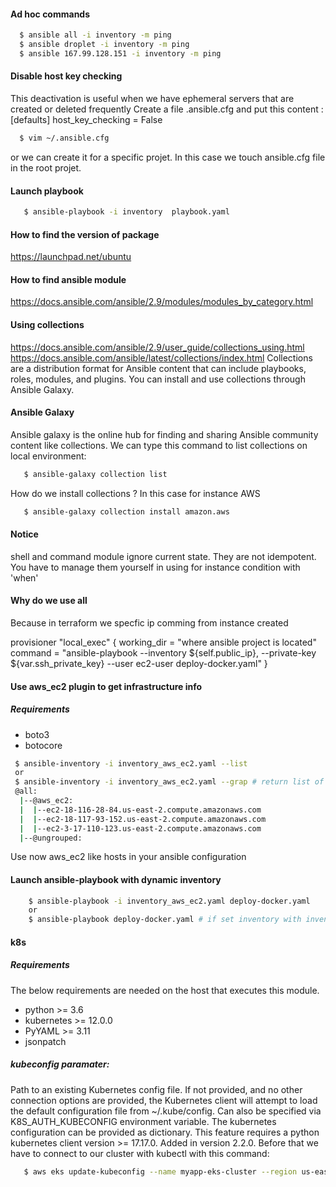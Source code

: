 #### Ad hoc commands 

```bash
  $ ansible all -i inventory -m ping
  $ ansible droplet -i inventory -m ping
  $ ansible 167.99.128.151 -i inventory -m ping
```

#### Disable host key checking 
This deactivation is useful when we have ephemeral servers that are created or deleted frequently 
Create a file .ansible.cfg and put this content : 
[defaults]
host_key_checking = False

```bash
  $ vim ~/.ansible.cfg
```  
or we can create it for a specific projet. In this case we touch ansible.cfg file in the root projet.

#### Launch playbook 

```bash
   $ ansible-playbook -i inventory  playbook.yaml
```

#### How to find the version of package 
https://launchpad.net/ubuntu

#### How to find ansible module
https://docs.ansible.com/ansible/2.9/modules/modules_by_category.html

#### Using collections 
https://docs.ansible.com/ansible/2.9/user_guide/collections_using.html
https://docs.ansible.com/ansible/latest/collections/index.html
Collections are a distribution format for Ansible content that can include playbooks, roles, modules, and plugins. You can install and use collections through Ansible Galaxy.

#### Ansible Galaxy
Ansible galaxy is the online hub for finding and sharing Ansible community content like collections.
We can type this command to list collections on local environment:

```bash
   $ ansible-galaxy collection list
```
How do we install collections ? In this case for instance AWS

```bash
   $ ansible-galaxy collection install amazon.aws
```

#### Notice 
shell and command module ignore current state.
They are not idempotent. You have to manage them yourself in using for instance condition with 'when' 

#### Why do we use all
Because in terraform we specfic ip comming from instance created 

 provisioner "local_exec" {
      working_dir = "where ansible project is located"
      command = "ansible-playbook --inventory ${self.public_ip}, --private-key ${var.ssh_private_key} --user ec2-user deploy-docker.yaml"
}

#### Use aws_ec2 plugin  to get infrastructure info

##### Requirements

- boto3
- botocore  

```bash
 $ ansible-inventory -i inventory_aws_ec2.yaml --list
 or 
 $ ansible-inventory -i inventory_aws_ec2.yaml --grap # return list of ec2 instances running
 @all:
  |--@aws_ec2:
  |  |--ec2-18-116-28-84.us-east-2.compute.amazonaws.com
  |  |--ec2-18-117-93-152.us-east-2.compute.amazonaws.com
  |  |--ec2-3-17-110-123.us-east-2.compute.amazonaws.com
  |--@ungrouped:
```
Use now aws_ec2 like hosts in your ansible configuration

#### Launch ansible-playbook with dynamic inventory 

```bash
    $ ansible-playbook -i inventory_aws_ec2.yaml deploy-docker.yaml
    or 
    $ ansible-playbook deploy-docker.yaml # if set inventory with inventory_aws_ec2.yaml in the ansible.cfg
```

#### k8s 

##### Requirements
The below requirements are needed on the host that executes this module.

- python >= 3.6
- kubernetes >= 12.0.0
- PyYAML >= 3.11
- jsonpatch

 
##### kubeconfig paramater:
Path to an existing Kubernetes config file. If not provided, and no other connection options are provided, the Kubernetes client will attempt to load the default configuration file from ~/.kube/config. Can also be specified via K8S_AUTH_KUBECONFIG environment variable.
The kubernetes configuration can be provided as dictionary. This feature requires a python kubernetes client version >= 17.17.0. Added in version 2.2.0.
Before that we have to connect to our cluster with kubectl with this command:

```bash
   $ aws eks update-kubeconfig --name myapp-eks-cluster --region us-east-2
```








